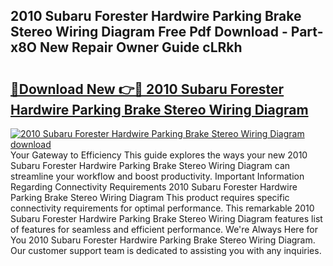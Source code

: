 ## 2010 Subaru Forester Hardwire Parking Brake Stereo Wiring Diagram Free Pdf Download - Part-x8O New Repair Owner Guide cLRkh

# <h2><a href="http://dflpmpz.blite.top/?on=2010+Subaru+Forester+Hardwire+Parking+Brake+Stereo+Wiring+Diagram">🔗Download New 👉🔴 2010 Subaru Forester Hardwire Parking Brake Stereo Wiring Diagram</a></h2>

[![2010 Subaru Forester Hardwire Parking Brake Stereo Wiring Diagram download](https://i.imgur.com/lujVjoI.png)](http://dflpmpz.blite.top/?on=2010+Subaru+Forester+Hardwire+Parking+Brake+Stereo+Wiring+Diagram)
Your Gateway to Efficiency This guide explores the ways your new 2010 Subaru Forester Hardwire Parking Brake Stereo Wiring Diagram can streamline your workflow and boost productivity. Important Information Regarding Connectivity Requirements 2010 Subaru Forester Hardwire Parking Brake Stereo Wiring Diagram This product requires specific connectivity requirements for optimal performance. This remarkable 2010 Subaru Forester Hardwire Parking Brake Stereo Wiring Diagram features list of features for seamless and efficient performance. We're Always Here for You 2010 Subaru Forester Hardwire Parking Brake Stereo Wiring Diagram. Our customer support team is dedicated to assisting you with any inquiries.
